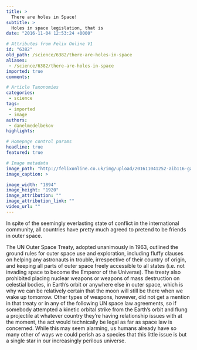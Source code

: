 ```yaml
---
title: >
  There are holes in Space!
subtitle: >
  Holes in space legislation, that is
date: "2016-11-04 12:53:24 +0000"

# Attributes from Felix Online V1
id: "6382"
old_path: /science/6382/there-are-holes-in-space
aliases:
 - /science/6382/there-are-holes-in-space
imported: true
comments:

# Article Taxonomies
categories:
 - science
tags:
 - imported
 - image
authors:
 - danelmedelbekov
highlights:

# Homepage control params
headline: true
featured: true

# Image metadata
image_path: "http://felixonline.co.uk/img/upload/201611041252-aib116-galaxies-597905_1920.jpg"
image_caption: >

image_width: "1894"
image_height: "1920"
image_attribution: ""
image_attribution_link: ""
video_url: ""
---
```


In spite of the seemingly everlasting state of conflict in the international community, all countries have pretty much agreed to pretend to be friends in outer space.

The UN Outer Space Treaty, adopted unanimously in 1963, outlined the ground rules for outer space use and exploration, including fluffy clauses on helping any astronauts in trouble, irrespective of their country of origin, and keeping all parts of outer space freely accessible to all states (i.e. not invading space to become the Emperor of the Universe). The treaty also prohibited placing nuclear weapons or weapons of mass destruction on celestial bodies, in Earth’s orbit or anywhere else in outer space, which is why we can be relatively certain that the moon will still be there when we wake up tomorrow. Other types of weapons, however, did not get a mention in that treaty or in any of the following UN space law agreements, so if somebody attempted a kinetic orbital strike from the Earth’s orbit and flung a projectile at whatever country they’re having relationship issues with at the moment, the act would technically be legal as far as space law is concerned. While this may seem alarming, us humans already have so many other of ways we could perish as a species that this little issue is but a single star in our increasingly perilous universe.
